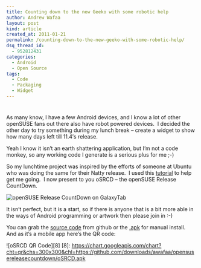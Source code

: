 ```yaml
---
title: Counting down to the new Geeko with some robotic help
author: Andrew Wafaa
layout: post
kind: article
created_at: 2011-01-21
permalink: /counting-down-to-the-new-geeko-with-some-robotic-help/
dsq_thread_id:
  - 952812431
categories:
  - Android
  - Open Source
tags:
  - Code
  - Packaging
  - Widget
---
```

# 

As many know, I have a few Android devices, and I know a lot of other openSUSE fans out there also have robot powered devices.  I decided the other day to try something during my lunch break – create a widget to show how many days left till 11.4′s release.

Yeah I know it isn’t an earth shattering application, but I’m not a code monkey, so any working code I generate is a serious plus for me ;-)

So my lunchtime project was inspired by the efforts of someone at Ubuntu who was doing the same for their Natty release.  I used this [tutorial][2] to help get me going.  I now present to you oSRCD – the openSUSE Release CountDown.

 [2]: http://www.helloandroid.com/tutorials/days-xmas-widget-tutorial "How to create an Android countdown widget"

![openSUSE Release CountDown on GalaxyTab][3]

 [3]: http://lh4.ggpht.com/_ObpIMjebLDY/TTl9PbSdCmI/AAAAAAAAANY/5CdAgya0dXA/s640/oSRCD-GalaxyTab.png

It isn’t perfect, but it is a start, so if there is anyone that is a bit more able in the ways of Android programming or artwork then please join in :-)

You can grab the [source code][5] from github or the [.apk][6] for manual install. And as it’s a mobile app here’s the QR code:

 [5]: https://github.com/awafaa/opensusereleasecountdown "oSRCD git repo"
 [6]: https://github.com/downloads/awafaa/opensusereleasecountdown/oSRCD.apk "oSRCD binary"

![oSRCD QR Code][8]
 [8]: https://chart.googleapis.com/chart?cht=qr&chs=300x300&chl=https://github.com/downloads/awafaa/opensusereleasecountdown/oSRCD.apk
